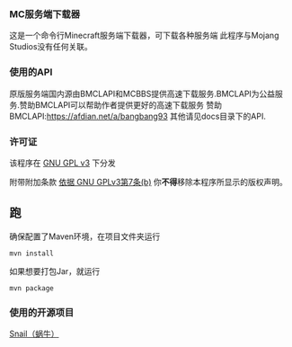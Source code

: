 ### MC服务端下载器
这是一个命令行Minecraft服务端下载器，可下载各种服务端
此程序与Mojang Studios没有任何关联。
### 使用的API
原版服务端国内源由BMCLAPI和MCBBS提供高速下载服务.BMCLAPI为公益服务.赞助BMCLAPI可以帮助作者提供更好的高速下载服务
赞助BMCLAPI:https://afdian.net/a/bangbang93
其他请见docs目录下的API.
### 许可证
该程序在 [GNU GPL v3](https://www.gnu.org/licenses/gpl-3.0.html) 下分发

附带附加条款
[依据 GNU GPLv3第7条(b)](https://github.com/7777a2333/MCServerDownloadEr/blob/master/LICENSE#L368-L370)
你**不得**移除本程序所显示的版权声明。
## 跑
确保配置了Maven环境，在项目文件夹运行
```shell
mvn install
```
如果想要打包Jar，就运行
```shell
mvn package
```
### 使用的开源项目
[Snail（蜗牛）](https://github.com/acgist/snail)
